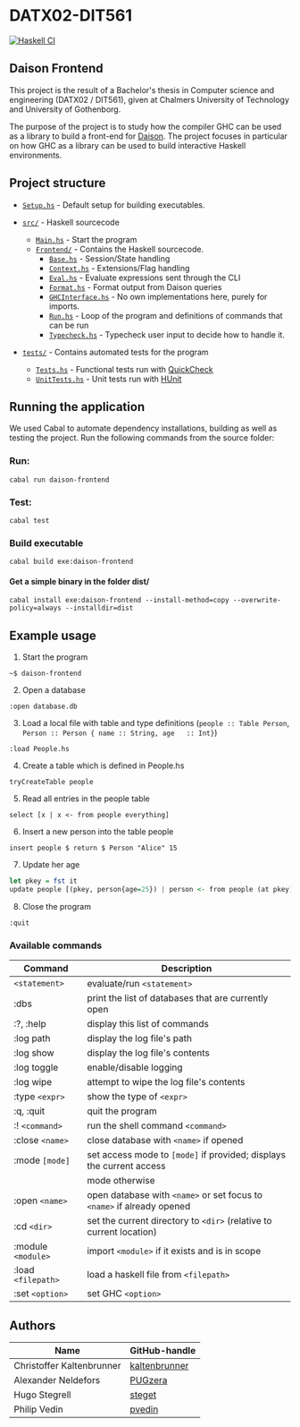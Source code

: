 # DATX02-DIT561

[![Haskell CI](https://github.com/PUGzera/DATX02-DIT561/actions/workflows/haskell.yaml/badge.svg?branch=develop)](https://github.com/PUGzera/DATX02-DIT561/actions/workflows/haskell.yaml)

## Daison Frontend

This project is the result of a Bachelor's thesis in Computer science and engineering (DATX02 / DIT561), given at Chalmers University of Technology and University of Gothenborg.

The purpose of the project is to study how the compiler GHC can be used as a library to build a front-end for [Daison](https://github.com/krangelov/daison). The project focuses in particular on how GHC as a library can be used to build interactive Haskell environments.

## Project structure

- [`Setup.hs`](Setup.hs) - Default setup for building executables.
- [`src/`](src) - Haskell sourcecode
  - [`Main.hs`](src/Main.hs) - Start the program
  - [`Frontend/`](src/Frontend) - Contains the Haskell sourcecode.
    - [`Base.hs`](src/Frontend/Base.hs) - Session/State handling
    - [`Context.hs`](src/Frontend/Context.hs) - Extensions/Flag handling
    - [`Eval.hs`](src/Frontend/Eval.hs) - Evaluate expressions sent through the CLI
    - [`Format.hs`](src/Frontend/Format.hs) - Format output from Daison queries
    - [`GHCInterface.hs`](src/Frontend/GHCInterface.hs) - No own implementations here, purely for imports.
    - [`Run.hs`](src/Frontend/Run.hs) - Loop of the program and definitions of commands that can be run
    - [`Typecheck.hs`](src/Frontend/Typecheck.hs) - Typecheck user input to decide how to handle it.

- [`tests/`](tests) - Contains automated tests for the program
  - [`Tests.hs`](tests/Tests.hs) - Functional tests run with [QuickCheck](https://hackage.haskell.org/package/QuickCheck)
  - [`UnitTests.hs`](tests/UnitTests.hs) - Unit tests run with [HUnit](https://hackage.haskell.org/package/HUnit)

## Running the application
We used Cabal to automate dependency installations, building as well as testing the project. Run the following commands from the source folder:

### Run:
`cabal run daison-frontend`

### Test:
`cabal test`

### Build executable
`cabal build exe:daison-frontend`

#### Get a simple binary in the folder dist/
`cabal install exe:daison-frontend --install-method=copy --overwrite-policy=always --installdir=dist`

## Example usage
1. Start the program

  `~$ daison-frontend`

2. Open a database

  `:open database.db`

3. Load a local file with table and type definitions (`people :: Table Person`, `Person :: Person { name :: String, age   :: Int}`)

  `:load People.hs`

4. Create a table which is defined in People.hs

  `tryCreateTable people`

5. Read all entries in the people table

  `select [x | x <- from people everything]`

6. Insert a new person into the table people

  `insert people $ return $ Person "Alice" 15`

7. Update her age

  ```haskell
  let pkey = fst it
  update people [(pkey, person{age=25}) | person <- from people (at pkey)]
  ```

8. Close the program

  `:quit`

### Available commands
| Command            | Description                                                            |
| ------------------ | ---------------------------------------------------------------------- |
| `<statement>`      | evaluate/run `<statement>`                                             |
| :dbs               | print the list of databases that are currently open                    |
| :?, :help          | display this list of commands                                          |
| :log path          | display the log file's path                                            |
| :log show          | display the log file's contents                                        |
| :log toggle        | enable/disable logging                                                 |
| :log wipe          | attempt to wipe the log file's contents                                |
| :type `<expr>`     | show the type of `<expr>`                                              |
| :q, :quit          | quit the program                                                       |
| :! `<command>`     | run the shell command `<command>`                                      |
| :close `<name>`    | close database with `<name>` if opened                                 |
| :mode `[mode]`     | set access mode to `[mode]` if provided; displays the current access   |
|                    | mode otherwise                                                         |
| :open `<name>`     | open database with `<name>` or set focus to `<name>` if already opened |
| :cd `<dir>`        | set the current directory to `<dir>` (relative to current location)    |
| :module `<module>` | import `<module>` if it exists and is in scope                         |
| :load `<filepath>` | load a haskell file from `<filepath>`                                  |
| :set `<option>`    | set GHC `<option>`                                                     |
## Authors

| Name                      | GitHub-handle                                     |
| ------------------------- | ------------------------------------------------- |
| Christoffer Kaltenbrunner | [kaltenbrunner](https://github.com/kaltenbrunner) |
| Alexander Neldefors       | [PUGzera](https://github.com/PUGzera)             |
| Hugo Stegrell             | [steget](https://github.com/steget)               |
| Philip Vedin              | [pvedin](https://github.com/pvedin)               |
